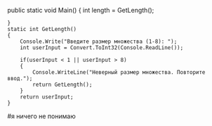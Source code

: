 public static void Main()
    {
        int length = GetLength();

    }
    static int GetLength()
    {
        Console.Write("Введите размер множества (1-8): ");
        int userInput = Convert.ToInt32(Console.ReadLine());

        if(userInput < 1 || userInput > 8)
        {
            Console.WriteLine("Неверный размер множества. Повторите ввод.");
            return GetLength();
        }
        return userInput;
    }

#я ничего не понимаю
